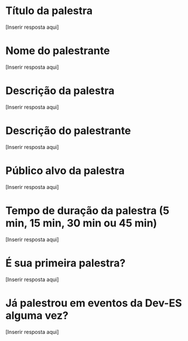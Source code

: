 # Título da palestra

[Inserir resposta aqui]

# Nome do palestrante

[Inserir resposta aqui]

# Descrição da palestra

[Inserir resposta aqui]

# Descrição do palestrante

[Inserir resposta aqui]

# Público alvo da palestra

[Inserir resposta aqui]

# Tempo de duração da palestra (5 min, 15 min, 30 min ou 45 min)

[Inserir resposta aqui]

# É sua primeira palestra?

[Inserir resposta aqui]

# Já palestrou em eventos da Dev-ES alguma vez?

[Inserir resposta aqui]
